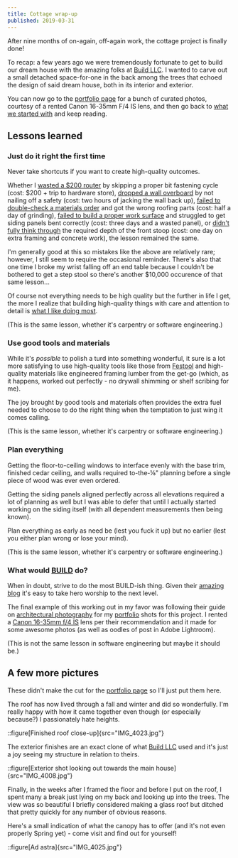 ```yaml
---
title: Cottage wrap-up
published: 2019-03-31
---
```


After nine months of on-again, off-again work, the cottage project is finally done!

To recap: a few years ago we were tremendously fortunate to get to build our dream house with the amazing folks at [Build LLC](https://www.buildllc.com/).
I wanted to carve out a small detached space-for-one in the back among the trees that echoed the design of said dream house,
both in its interior and exterior.

You can now go to the [portfolio page](/portfolio/cottage/) for a bunch of curated photos, courtesy of a rented Canon 16-35mm F/4 IS lens,
and then go back to [what we started with](/posts/cottage/intro/) and keep reading.

## Lessons learned

### Just do it right the first time

Never take shortcuts if you want to create high-quality outcomes.

Whether I [wasted a \$200 router](/posts/cottage/floor-framing/) by skipping a proper bit fastening cycle (cost: \$200 + trip to hardware store),
[dropped a wall overboard](/posts/cottage/wall-framing/) by not nailing off a safety (cost: two hours of jacking the wall back up),
[failed to double-check a materials order](/posts/cottage/roofing/) and got the wrong roofing parts (cost: half a day of grinding),
[failed to build a proper work surface](/posts/cottage/siding/) and struggled to get siding panels bent correctly (cost: three days and a wasted panel),
or [didn't fully think through](/posts/cottage/deck/) the required depth of the front stoop (cost: one day on extra framing and concrete work),
the lesson remained the same.

I'm generally good at this so mistakes like the above are relatively rare; however, I still seem to require the occasional reminder.
There's also that one time I broke my wrist falling off an end table because I couldn't be bothered to get a step stool
so there's another \$10,000 occurence of that same lesson...

Of course not everything needs to be high quality but the further in life I get,
the more I realize that building high-quality things with care and attention to detail is [what I like doing most](/hire-me/).

(This is the same lesson, whether it's carpentry or software engineering.)

### Use good tools and materials

While it's _possible_ to polish a turd into something wonderful,
it sure is a lot more satisfying to use high-quality tools like those from [Festool](https://www.festoolusa.com/)
and high-quality materials like engineered framing lumber from the get-go
(which, as it happens, worked out perfectly - no drywall shimming or shelf scribing for me).

The joy brought by good tools and materials often provides the extra fuel needed to choose to do the right thing when the temptation to just wing it comes calling.

(This is the same lesson, whether it's carpentry or software engineering.)

### Plan everything

Getting the floor-to-ceiling windows to interface evenly with the base trim, finished cedar ceiling, and walls
required to-the-&frac18;" planning before a single piece of wood was ever even ordered.

Getting the siding panels aligned perfectly across all elevations required a lot of planning as well
but I was able to defer that until I actually started working on the siding itself (with all dependent measurements then being known).

Plan everything as early as need be (lest you fuck it up) but no earlier (lest you either plan wrong or lose your mind).

(This is the same lesson, whether it's carpentry or software engineering.)

### What would [BUILD](https://www.buildllc.com/) do?

When in doubt, strive to do the most BUILD-ish thing.
Given their [amazing blog](http://blog.buildllc.com/) it's easy to take hero worship to the next level.

The final example of this working out in my favor was following their guide on [architectural photography](http://blog.buildllc.com/2016/07/an-architects-guide-to-photography/)
for my [portfolio](/portfolio/cottage/) shots for this project.
I rented a [Canon 16-35mm f/4 IS](https://www.borrowlenses.com/product/Canon-EF-1635mm-f4L-IS-USM-Lens) lens per their recommendation
and it made for some awesome photos (as well as oodles of post in Adobe Lightroom).

(This is not the same lesson in software engineering but maybe it should be.)

## A few more pictures

These didn't make the cut for the [portfolio page](/portfolio/cottage/) so I'll just put them here.

The roof has now lived through a fall and winter and did so wonderfully.
I'm really happy with how it came together even though (or especially because?) I passionately hate heights.

::figure[Finished roof close-up]{src="IMG_4023.jpg"}

The exterior finishes are an exact clone of what [Build LLC](https://www.buildllc.com/) used
and it's just a joy seeing my structure in relation to theirs.

::figure[Exterior shot looking out towards the main house]{src="IMG_4008.jpg"}

Finally, in the weeks after I framed the floor and before I put on the roof, I spent many a break
just lying on my back and looking up into the trees.
The view was so beautiful I briefly considered making a glass roof but ditched that pretty quickly for any number of obvious reasons.

Here's a small indication of what the canopy has to offer (and it's not even properly Spring yet) - come visit and find out for yourself!

::figure[Ad astra]{src="IMG_4025.jpg"}
